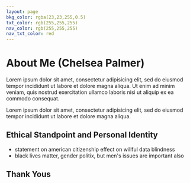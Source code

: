 ```yaml
---
layout: page
bkg_color: rgba(23,23,255,0.5)
txt_color: rgb(255,255,255)
nav_color: rgb(255,255,255)
nav_txt_color: red
---
```


# About Me (Chelsea Palmer)

Lorem ipsum dolor sit amet, consectetur adipisicing elit, sed do eiusmod tempor incididunt ut labore et dolore magna aliqua. Ut enim ad minim veniam, quis nostrud exercitation ullamco laboris nisi ut aliquip ex ea commodo consequat.

Lorem ipsum dolor sit amet, consectetur adipisicing elit, sed do eiusmod tempor incididunt ut labore et dolore magna aliqua.


## Ethical Standpoint and Personal Identity

* statement on american citizenship effect on willful data blindness
* black lives matter, gender politix, but men's issues are important also

## Thank Yous
